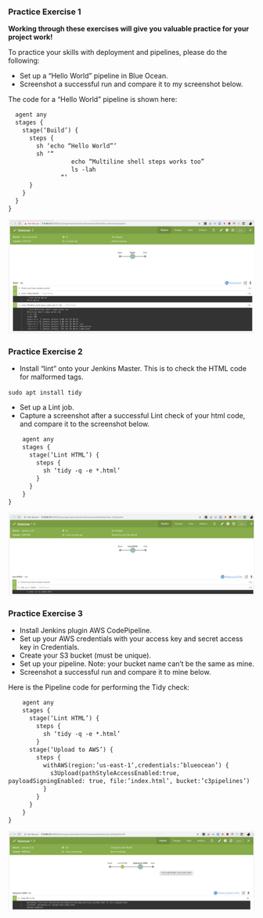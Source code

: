 
### Practice Exercise 1
**Working through these exercises will give you valuable practice for your project work!**

To practice your skills with deployment and pipelines, please do the following:

  - Set up a “Hello World” pipeline in Blue Ocean. 
  - Screenshot a successful run and compare it to my screenshot below.

The code for a “Hello World” pipeline is shown here:

```pipeline {
  agent any 
  stages {
    stage(‘Build’) {
      steps {
        sh ‘echo “Hello World”’
        sh ‘“
                  echo “Multiline shell steps works too”
                  ls -lah
               “‘
      }
    }
  }
}
```
  
![Blueocean view of 'Hello World](./img/screen-shot-2019-07-30-at-10.40.06-pm.png)

### Practice Exercise 2

  - Install “lint” onto your Jenkins Master. This is to check the HTML code for malformed tags.

`sudo apt install tidy`
  - Set up a Lint job. 
  - Capture a screenshot after a successful Lint check of your html code, and compare it to the screenshot below.

```pipeline {
    agent any
    stages {
      stage(‘Lint HTML’) {
        steps {
          sh ‘tidy -q -e *.html’
        }
      }
    }
}
```
  
![My screen after running my Lint checker successfully](./img/screen-shot-2019-07-30-at-10.41.08-pm.png)

### Practice Exercise 3
  - Install Jenkins plugin AWS CodePipeline.
  - Set up your AWS credentials with your access key and secret access key in Credentials.
  - Create your S3 bucket (must be unique).
  - Set up your pipeline. Note: your bucket name can’t be the same as mine. 
  - Screenshot a successful run and compare it to mine below.

Here is the Pipeline code for performing the Tidy check:

```pipeline {
    agent any
    stages {
      stage(‘Lint HTML’) {
        steps {
          sh ‘tidy -q -e *.html’
        }
      stage(‘Upload to AWS’) {
        steps {
          withAWS(region:’us-east-1’,credentials:’blueocean’) {
            s3Upload(pathStyleAccessEnabled:true, payloadSigningEnabled: true, file:’index.html’, bucket:’c3pipelines’)
          }
        }
      }
    }
}
```

  
![Jenkins Pipeline Demonstrating Continuous Deployment](./img/screen-shot-2019-07-30-at-10.41.51-pm.png)

